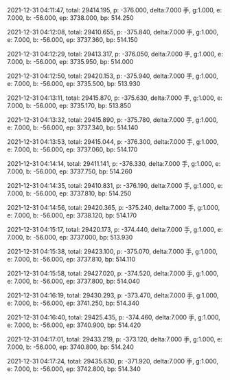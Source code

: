 2021-12-31 04:11:47, total: 29414.195, p: -376.000, delta:7.000 手, g:1.000, e: 7.000, b: -56.000, ep: 3738.000, bp: 514.250

2021-12-31 04:12:08, total: 29410.655, p: -375.840, delta:7.000 手, g:1.000, e: 7.000, b: -56.000, ep: 3737.360, bp: 514.150

2021-12-31 04:12:29, total: 29413.317, p: -376.050, delta:7.000 手, g:1.000, e: 7.000, b: -56.000, ep: 3735.950, bp: 514.000

2021-12-31 04:12:50, total: 29420.153, p: -375.940, delta:7.000 手, g:1.000, e: 7.000, b: -56.000, ep: 3735.500, bp: 513.930

2021-12-31 04:13:11, total: 29415.870, p: -375.630, delta:7.000 手, g:1.000, e: 7.000, b: -56.000, ep: 3735.170, bp: 513.850

2021-12-31 04:13:32, total: 29415.890, p: -375.780, delta:7.000 手, g:1.000, e: 7.000, b: -56.000, ep: 3737.340, bp: 514.140

2021-12-31 04:13:53, total: 29415.044, p: -376.300, delta:7.000 手, g:1.000, e: 7.000, b: -56.000, ep: 3737.060, bp: 514.170

2021-12-31 04:14:14, total: 29411.141, p: -376.330, delta:7.000 手, g:1.000, e: 7.000, b: -56.000, ep: 3737.750, bp: 514.260

2021-12-31 04:14:35, total: 29410.831, p: -376.190, delta:7.000 手, g:1.000, e: 7.000, b: -56.000, ep: 3737.810, bp: 514.250

2021-12-31 04:14:56, total: 29420.365, p: -375.240, delta:7.000 手, g:1.000, e: 7.000, b: -56.000, ep: 3738.120, bp: 514.170

2021-12-31 04:15:17, total: 29420.173, p: -374.440, delta:7.000 手, g:1.000, e: 7.000, b: -56.000, ep: 3737.000, bp: 513.930

2021-12-31 04:15:38, total: 29423.100, p: -375.070, delta:7.000 手, g:1.000, e: 7.000, b: -56.000, ep: 3737.810, bp: 514.110

2021-12-31 04:15:58, total: 29427.020, p: -374.520, delta:7.000 手, g:1.000, e: 7.000, b: -56.000, ep: 3737.800, bp: 514.040

2021-12-31 04:16:19, total: 29430.293, p: -373.470, delta:7.000 手, g:1.000, e: 7.000, b: -56.000, ep: 3741.250, bp: 514.340

2021-12-31 04:16:40, total: 29425.435, p: -374.460, delta:7.000 手, g:1.000, e: 7.000, b: -56.000, ep: 3740.900, bp: 514.420

2021-12-31 04:17:01, total: 29433.219, p: -373.120, delta:7.000 手, g:1.000, e: 7.000, b: -56.000, ep: 3740.800, bp: 514.240

2021-12-31 04:17:24, total: 29435.630, p: -371.920, delta:7.000 手, g:1.000, e: 7.000, b: -56.000, ep: 3742.800, bp: 514.340